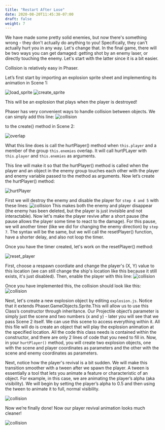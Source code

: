 ```yaml
---
title: "Restart After Lose"
date: 2020-08-20T11:45:38-07:00
draft: false
weight: 7
---
```


We have made some pretty solid enemies, but now there's something wrong - they don't actually do anything to you! Specifically, they can't actually hurt you in any way. Let's change that. In the final game, there will be two ways you can get damaged: getting shot by an enemy laser, or directly touching the enemy. Let's start with the latter since it is a bit easier.

Collision is relatively easy in Phaser.

Let’s first start by importing an explosion sprite sheet and implementing its animation in Scene 1:

![load_sprite](../media/7/load_sprite.png)
![create_sprite](../media/7/create_sprite.png)

This will be an explosion that plays when the player is destroyed!

Phaser has very convenient ways to handle collision between objects. We can simply add this line:
![collision](../media/7/collision-example.PNG)

to the create() method in Scene 2:

![overlap](../media/7/overlap_hurtPlayer.png)

What this line does is call the hurtPlayer() method when `this.player` and a member of the group `this.enemies` overlap. It will call hurtPLayer with `this.player` and `this.enemies` as arguments.

This line will make it so that the hurtPlayer() method is called when the player and an object in the enemy group touches each other with the player and enemy variable passed to the method as arguments. Now let’s create the hurtPlayer() method:

![hurtPlayer](../media/7/function.png)

First we will destroy the enemy and disable the player for `step 4 and 5` with these lines:
![collision](../media/7/enemy-destroy.PNG)
This makes both the enemy and player disappear (the enemy has been deleted, but the player is just invisible and not interactable). Now let's make the player revive after a short pause (the pause allows the player some time to react to the damage). For this pause, we will another timer (like we did for changing the enemy direction) by `step 7`. The syntax will be the same, but we will call the resetPlayer() function, have a shorter delay, and also not loop the timer.

Once you have the timer created, let's work on the resetPlayer() method:

![reset_player](../media/7/resetPlayer.png)

First, choose a respawn coordiate and change the player's (X, Y) value to this location (we can still change the ship's location like this because it still exists, it's just disabled). Then, enable the player with this line:
![collision](../media/7/player-enable.PNG)

Once you have implemented this, the collision should look like this:
![collision](../media/7/respawn-first.gif)

Next, let's create a new explosion object by editing `explosion.js`. Notice that it extends Phaser.GameObjects.Sprite.This will allow us to use this Class’s constructor through inheritance. Our Projectile object’s parameter is simply just the scene and two numbers (x and y) - later you will see that we pass Scene 2 itself. We can use this scene to access everything within it. All this file will do is create an object that will play the explosion animation at the specified location. All the code this class needs is contained within the constructor, and there are only 2 lines of code that you need to fill in. Now, in your `hurtPlayer()` method, you will create two explosion objects, one with the scene and player coordinates as parameters and the other with the scene and enemy coordinates as parameters.

Next, notice how the player's revival is a bit sudden. We will make this transition smoother with a tween after we spawn the player. A tween is essentially a tool that lets you animate a feature or characteristic of an object. For example, in this case, we are animating the player’s alpha (aka visibility). We will begin by setting the player’s alpha to 0.5 and then using the tween to animate it to full, normal visibility.

![collision](../media/7/tween.PNG)

Now we’re finally done! Now our player revival animation looks much cleaner!

![collision](../media/respawn-second.gif)

